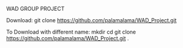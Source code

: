 WAD GROUP PROJECT

Download: 
	git clone https://github.com/palamalama/WAD_Project.git

To Download with different name:
	mkdir <YOUR FANCY NAME HERE>
	cd <YOUR FANCY NAME HERE>
	git clone https://github.com/palamalama/WAD_Project.git .

